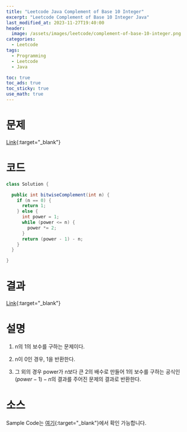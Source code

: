 ```yaml
---
title: "Leetcode Java Complement of Base 10 Integer"
excerpt: "Leetcode Complement of Base 10 Integer Java"
last_modified_at: 2023-11-27T19:40:00
header:
  image: /assets/images/leetcode/complement-of-base-10-integer.png
categories:
  - Leetcode
tags:
  - Programming
  - Leetcode
  - Java

toc: true
toc_ads: true
toc_sticky: true
use_math: true
---
```

# 문제
[Link](https://leetcode.com/problems/complement-of-base-10-integer){:target="_blank"}

# 코드
```java
class Solution {

  public int bitwiseComplement(int n) {
    if (n == 0) {
      return 1;
    } else {
      int power = 1;
      while (power <= n) {
        power *= 2;
      }
      return (power - 1) - n;
    }
  }

}
```

# 결과
[Link](https://leetcode.com/problems/complement-of-base-10-integer/submissions/1107356873/){:target="_blank"}

# 설명
1. n의 1의 보수를 구하는 문제이다.

2. n이 0인 경우, 1을 반환한다.

3. 그 외의 경우 power가 n보다 큰 2의 배수로 만들어 1의 보수를 구하는 공식인 $(power - 1) - n$의 결과를 주어진 문제의 결과로 반환한다.

# 소스
Sample Code는 [여기](https://github.com/GracefulSoul/leetcode/blob/master/src/main/java/gracefulsoul/problems/ComplementOfBase10Integer.java){:target="_blank"}에서 확인 가능합니다.